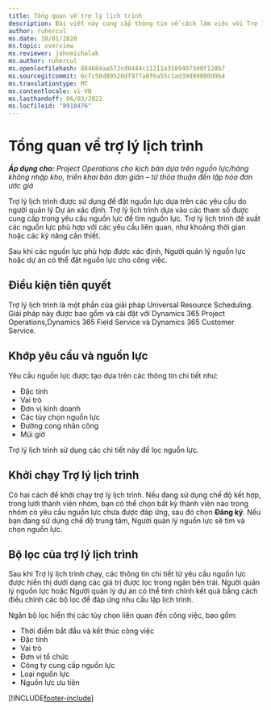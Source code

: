 ```yaml
---
title: Tổng quan về trợ lý lịch trình
description: Bài viết này cung cấp thông tin về cách làm việc với Trợ lý lịch trình để đặt nguồn lực.
author: ruhercul
ms.date: 10/01/2020
ms.topic: overview
ms.reviewer: johnmichalak
ms.author: ruhercul
ms.openlocfilehash: 884684aa572cd8444c11211a35894073d0f128b7
ms.sourcegitcommit: 6cfc50d89528df977a8f6a55c1ad39d99800d9b4
ms.translationtype: MT
ms.contentlocale: vi-VN
ms.lasthandoff: 06/03/2022
ms.locfileid: "8918476"
---
```

# <a name="schedule-assistant-overview"></a>Tổng quan về trợ lý lịch trình

_**Áp dụng cho:** Project Operations cho kịch bản dựa trên nguồn lực/hàng không nhập kho, triển khai bản đơn giản – từ thỏa thuận đến lập hóa đơn ước giá_

Trợ lý lịch trình được sử dụng để đặt nguồn lực dựa trên các yêu cầu do người quản lý Dự án xác định. Trợ lý lịch trình dựa vào các tham số được cung cấp trong yêu cầu nguồn lực để tìm nguồn lực. Trợ lý lịch trình đề xuất các nguồn lực phù hợp với các yêu cầu liên quan, như khoảng thời gian hoặc các kỹ năng cần thiết.

Sau khi các nguồn lực phù hợp được xác định, Người quản lý nguồn lực hoặc dự án có thể đặt nguồn lực cho công việc.

## <a name="prerequisites"></a>Điều kiện tiên quyết

Trợ lý lịch trình là một phần của giải pháp Universal Resource Scheduling. Giải pháp này được bao gồm và cài đặt với Dynamics 365 Project Operations,Dynamics 365 Field Service và Dynamics 365 Customer Service.

## <a name="matching-requirements-and-resources"></a>Khớp yêu cầu và nguồn lực

Yêu cầu nguồn lực được tạo dựa trên các thông tin chi tiết như:

-   Đặc tính
-   Vai trò
-   Đơn vị kinh doanh
-   Các tùy chọn nguồn lực
-   Đường cong nhân công
-   Múi giờ

Trợ lý lịch trình sử dụng các chi tiết này để lọc nguồn lực.

## <a name="launch-the-schedule-assistant"></a>Khởi chạy Trợ lý lịch trình

Có hai cách để khởi chạy trợ lý lịch trình. Nếu đang sử dụng chế độ kết hợp, trong lưới thành viên nhóm, bạn có thể chọn bất kỳ thành viên nào trong nhóm có yêu cầu nguồn lực chưa được đáp ứng, sau đó chọn **Đăng ký**. Nếu bạn đang sử dụng chế độ trung tâm, Người quản lý nguồn lực sẽ tìm và chọn nguồn lực.

## <a name="schedule-assistant-filters"></a>Bộ lọc của trợ lý lịch trình

Sau khi Trợ lý lịch trình chạy, các thông tin chi tiết từ yêu cầu nguồn lực được hiển thị dưới dạng các giá trị được lọc trong ngăn bên trái. Người quản lý nguồn lực hoặc Người quản lý dự án có thể tinh chỉnh kết quả bằng cách điều chỉnh các bộ lọc để đáp ứng nhu cầu lập lịch trình.

Ngăn bộ lọc hiển thị các tùy chọn liên quan đến công việc, bao gồm:

-   Thời điểm bắt đầu và kết thúc công việc
-   Đặc tính
-   Vai trò
-   Đơn vị tổ chức
-   Công ty cung cấp nguồn lực
-   Loại nguồn lực
-   Nguồn lực ưu tiên


[!INCLUDE[footer-include](../includes/footer-banner.md)]